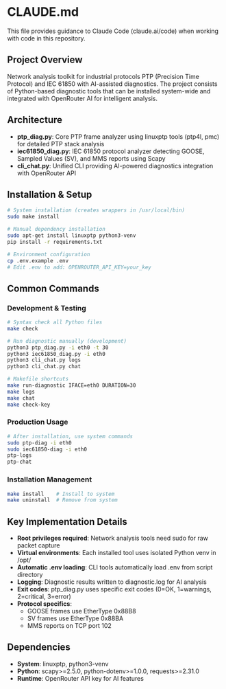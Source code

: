 # CLAUDE.md

This file provides guidance to Claude Code (claude.ai/code) when working with code in this repository.

## Project Overview

Network analysis toolkit for industrial protocols PTP (Precision Time Protocol) and IEC 61850 with AI-assisted diagnostics. The project consists of Python-based diagnostic tools that can be installed system-wide and integrated with OpenRouter AI for intelligent analysis.

## Architecture

- **ptp_diag.py**: Core PTP frame analyzer using linuxptp tools (ptp4l, pmc) for detailed PTP stack analysis
- **iec61850_diag.py**: IEC 61850 protocol analyzer detecting GOOSE, Sampled Values (SV), and MMS reports using Scapy
- **cli_chat.py**: Unified CLI providing AI-powered diagnostics integration with OpenRouter API

## Installation & Setup

```bash
# System installation (creates wrappers in /usr/local/bin)
sudo make install

# Manual dependency installation
sudo apt-get install linuxptp python3-venv
pip install -r requirements.txt

# Environment configuration
cp .env.example .env
# Edit .env to add: OPENROUTER_API_KEY=your_key
```

## Common Commands

### Development & Testing
```bash
# Syntax check all Python files
make check

# Run diagnostic manually (development)
python3 ptp_diag.py -i eth0 -t 30
python3 iec61850_diag.py -i eth0
python3 cli_chat.py logs
python3 cli_chat.py chat

# Makefile shortcuts
make run-diagnostic IFACE=eth0 DURATION=30
make logs
make chat
make check-key
```

### Production Usage
```bash
# After installation, use system commands
sudo ptp-diag -i eth0
sudo iec61850-diag -i eth0
ptp-logs
ptp-chat
```

### Installation Management
```bash
make install    # Install to system
make uninstall  # Remove from system
```

## Key Implementation Details

- **Root privileges required**: Network analysis tools need sudo for raw packet capture
- **Virtual environments**: Each installed tool uses isolated Python venv in /opt/
- **Automatic .env loading**: CLI tools automatically load .env from script directory
- **Logging**: Diagnostic results written to diagnostic.log for AI analysis
- **Exit codes**: ptp_diag.py uses specific exit codes (0=OK, 1=warnings, 2=critical, 3=error)
- **Protocol specifics**: 
  - GOOSE frames use EtherType 0x88B8
  - SV frames use EtherType 0x88BA
  - MMS reports on TCP port 102

## Dependencies

- **System**: linuxptp, python3-venv
- **Python**: scapy>=2.5.0, python-dotenv>=1.0.0, requests>=2.31.0
- **Runtime**: OpenRouter API key for AI features